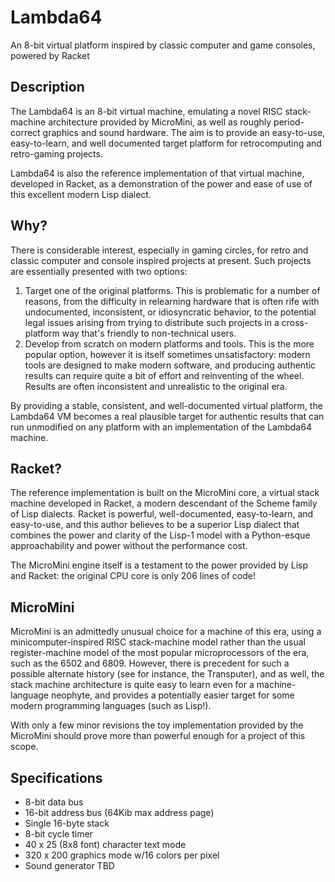 Lambda64
========

An 8-bit virtual platform inspired by classic computer and game consoles, powered by Racket

Description
-----------

The Lambda64 is an 8-bit virtual machine, emulating a novel RISC stack-machine architecture provided by MicroMini, as well as roughly period-correct graphics and sound hardware. The aim is to provide an easy-to-use, easy-to-learn, and well documented target platform for retrocomputing and retro-gaming projects.

Lambda64 is also the reference implementation of that virtual machine, developed in Racket, as a demonstration of the power and ease of use of this excellent modern Lisp dialect.


Why?
----

There is considerable interest, especially in gaming circles, for retro and classic computer and console inspired projects at present. Such projects are essentially presented with two options:

1. Target one of the original platforms. This is problematic for a number of reasons, from the difficulty in relearning hardware that is often rife with undocumented, inconsistent, or idiosyncratic behavior, to the potential legal issues arising from trying to distribute such projects in a cross-platform way that's friendly to non-technical users.
2. Develop from scratch on modern platforms and tools. This is the more popular option, however it is itself sometimes unsatisfactory: modern tools are designed to make modern software, and producing authentic results can require quite a bit of effort and reinventing of the wheel. Results are often inconsistent and unrealistic to the original era.

By providing a stable, consistent, and well-documented virtual platform, the Lambda64 VM becomes a real plausible target for authentic results that can run unmodified on any platform with an implementation of the Lambda64 machine.

Racket?
-------

The reference implementation is built on the MicroMini core, a virtual stack machine developed in Racket, a modern descendant of the Scheme family of Lisp dialects. Racket is powerful, well-documented, easy-to-learn, and easy-to-use, and this author believes to be a superior Lisp dialect that combines the power and clarity of the Lisp-1 model with a Python-esque approachability and power without the performance cost.

The MicroMini engine itself is a testament to the power provided by Lisp and Racket: the original CPU core is only 206  lines of code! 

MicroMini
---------

MicroMini is an admittedly unusual choice for a machine of this era, using a minicomputer-inspired RISC stack-machine model rather than the usual register-machine model of the most popular microprocessors of the era, such as the 6502 and 6809. However, there is precedent for such a possible alternate history (see for instance, the Transputer), and as well, the stack machine architecture is quite easy to learn even for a machine-language neophyte, and provides a potentially easier target for some modern programming languages (such as Lisp!).

With only a few minor revisions the toy implementation provided by the MicroMini should prove more than powerful enough for a project of this scope. 

Specifications
--------------

* 8-bit data bus
* 16-bit address bus (64Kib max address page)
* Single 16-byte stack
* 8-bit cycle timer
* 40 x 25 (8x8 font) character text mode
* 320 x 200 graphics mode w/16 colors per pixel
* Sound generator TBD
